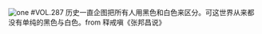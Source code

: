 ![one](http://image.wufazhuce.com/FnYOdlmsr7AdpF-yYPckEo76BZ7X)
#VOL.287
历史一直企图把所有人用黑色和白色来区分。可这世界从来都没有单纯的黑色与白色。from 释戒嗔《张邦昌说》